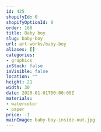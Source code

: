 ```yaml
---
id: 425
shopifyId: 0
shopifyOptionId: 0
order: 168
title: Baby boy
slug: baby-boy
url: art-works/baby-boy
aliases: []
categories:
- graphics
inStock: false
isVisible: false
location: ""
height: 21
width: 30
date: 2020-01-01T00:00:00Z
materials:
- watercolor
- paper
price: -1
mainImage: baby-boy-inside-out.jpg
---
```

